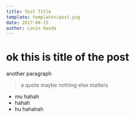```yaml
---
title: Test Title
template: templates/post.pug
date: 2017-08-15
author: Lenin Hasda
---
```


# ok this is title of the post
another paragraph

> a quote maybe
> nothing else matters

- mu hahah
- hahah
- hu hahahah